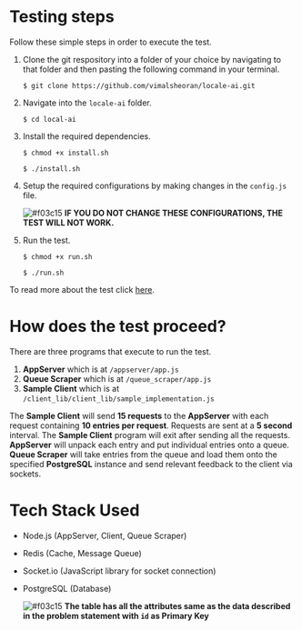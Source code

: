 # Testing steps

Follow these simple steps in order to execute the test.

1. Clone the git respository into a folder of your choice by navigating to that folder and then pasting the following command in your terminal.

	`$ git clone https://github.com/vimalsheoran/locale-ai.git`

2. Navigate into the `locale-ai` folder.

	`$ cd local-ai`

3. Install the required dependencies.

	`$ chmod +x install.sh`

	`$ ./install.sh`

4. Setup the required configurations by making changes in the `config.js` file. 

	![#f03c15](https://placehold.it/15/f03c15/000000?text=+) **IF YOU DO NOT CHANGE THESE CONFIGURATIONS, THE TEST WILL NOT WORK.**

5. Run the test.

	`$ chmod +x run.sh`

	`$ ./run.sh`

To read more about the test click [here](#how-does-the-test-proceed).

# How does the test proceed?

There are three programs that execute to run the test.

1. **AppServer** which is at `/appserver/app.js`
2. **Queue Scraper** which is at `/queue_scraper/app.js`
3. **Sample Client** which is at `/client_lib/client_lib/sample_implementation.js`

The **Sample Client** will send **15 requests** to the **AppServer** with each request containing **10 entries per request**. Requests are sent at a **5 second** interval. The **Sample Client** program will exit after sending all the requests. **AppServer** will unpack each entry and put individual entries onto a queue. **Queue Scraper** will take entries from the queue and load them onto the specified **PostgreSQL** instance and send relevant feedback to the client via sockets.

# Tech Stack Used

* Node.js (AppServer, Client, Queue Scraper)
* Redis (Cache, Message Queue)
* Socket.io (JavaScript library for socket connection)
* PostgreSQL (Database)

	![#f03c15](https://placehold.it/15/f03c15/000000?text=+) **The table has all the attributes same as the data described in the problem statement with `id` as Primary Key**